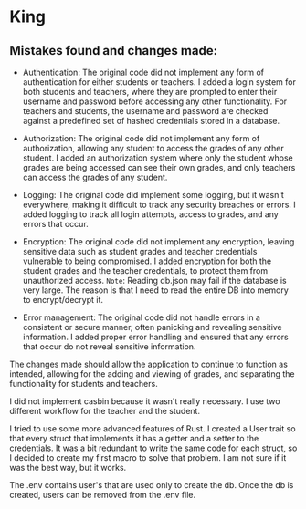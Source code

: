 # King
## Mistakes found and changes made:

- Authentication: The original code did not implement any form of authentication for
  either students or teachers. I added a login system for both students and teachers,
  where they are prompted to enter their username and password before accessing any
  other functionality. For teachers and students, the username and password are
  checked against a predefined set of hashed credentials stored in a database.

- Authorization: The original code did not implement any form of authorization,
  allowing any student to access the grades of any other student. I added an
  authorization system where only the student whose grades are being accessed can see
  their own grades, and only teachers can access the grades of any student.

- Logging: The original code did implement some logging, but it wasn't everywhere,
  making it difficult to track any security breaches or errors. I added logging to
  track all login attempts, access to grades, and any errors that occur.

- Encryption: The original code did not implement any encryption, leaving sensitive
  data such as student grades and teacher credentials vulnerable to being
  compromised. I added encryption for both the student grades and the teacher
  credentials, to protect them from unauthorized access. `Note`: Reading db.json may 
  fail if the database is very large. The reason is that I need to read the 
  entire DB into memory to encrypt/decrypt it.

- Error management: The original code did not handle errors in a consistent or secure
  manner, often panicking and revealing sensitive information. I added proper error
  handling and ensured that any errors that occur do not reveal sensitive
  information.

The changes made should allow the application to continue to function as intended,
allowing for the adding and viewing of grades, and separating the functionality for
students and teachers.

I did not implement casbin because it wasn't really necessary. I use two 
different workflow for the teacher and the student.

I tried to use some more advanced features of Rust. I created a User trait so 
that every struct that implements it has a getter and a setter to the credentials.
It was a bit redundant to write the same code for each struct, so I decided to 
create my first macro to solve that problem. I am not sure if it was the best way,
but it works.

The .env contains user's that are used only to create the db. Once the db is 
created, users can be removed from the .env file.